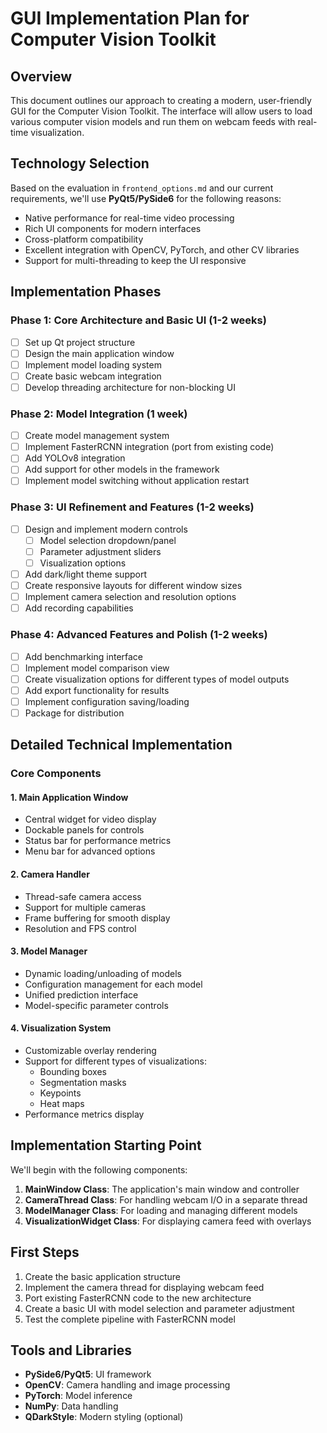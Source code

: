 # GUI Implementation Plan for Computer Vision Toolkit

## Overview
This document outlines our approach to creating a modern, user-friendly GUI for the Computer Vision Toolkit. The interface will allow users to load various computer vision models and run them on webcam feeds with real-time visualization.

## Technology Selection
Based on the evaluation in `frontend_options.md` and our current requirements, we'll use **PyQt5/PySide6** for the following reasons:
- Native performance for real-time video processing
- Rich UI components for modern interfaces
- Cross-platform compatibility
- Excellent integration with OpenCV, PyTorch, and other CV libraries
- Support for multi-threading to keep the UI responsive

## Implementation Phases

### Phase 1: Core Architecture and Basic UI (1-2 weeks)
- [ ] Set up Qt project structure
- [ ] Design the main application window
- [ ] Implement model loading system
- [ ] Create basic webcam integration
- [ ] Develop threading architecture for non-blocking UI

### Phase 2: Model Integration (1 week)
- [ ] Create model management system
- [ ] Implement FasterRCNN integration (port from existing code)
- [ ] Add YOLOv8 integration
- [ ] Add support for other models in the framework
- [ ] Implement model switching without application restart

### Phase 3: UI Refinement and Features (1-2 weeks)
- [ ] Design and implement modern controls
  - [ ] Model selection dropdown/panel
  - [ ] Parameter adjustment sliders
  - [ ] Visualization options
- [ ] Add dark/light theme support
- [ ] Create responsive layouts for different window sizes
- [ ] Implement camera selection and resolution options
- [ ] Add recording capabilities

### Phase 4: Advanced Features and Polish (1-2 weeks)
- [ ] Add benchmarking interface
- [ ] Implement model comparison view
- [ ] Create visualization options for different types of model outputs
- [ ] Add export functionality for results
- [ ] Implement configuration saving/loading
- [ ] Package for distribution

## Detailed Technical Implementation

### Core Components

#### 1. Main Application Window
- Central widget for video display
- Dockable panels for controls
- Status bar for performance metrics
- Menu bar for advanced options

#### 2. Camera Handler
- Thread-safe camera access
- Support for multiple cameras
- Frame buffering for smooth display
- Resolution and FPS control

#### 3. Model Manager
- Dynamic loading/unloading of models
- Configuration management for each model
- Unified prediction interface
- Model-specific parameter controls

#### 4. Visualization System
- Customizable overlay rendering
- Support for different types of visualizations:
  - Bounding boxes
  - Segmentation masks
  - Keypoints
  - Heat maps
- Performance metrics display

## Implementation Starting Point

We'll begin with the following components:

1. **MainWindow Class**: The application's main window and controller
2. **CameraThread Class**: For handling webcam I/O in a separate thread
3. **ModelManager Class**: For loading and managing different models
4. **VisualizationWidget Class**: For displaying camera feed with overlays

## First Steps

1. Create the basic application structure
2. Implement the camera thread for displaying webcam feed
3. Port existing FasterRCNN code to the new architecture
4. Create a basic UI with model selection and parameter adjustment
5. Test the complete pipeline with FasterRCNN model

## Tools and Libraries

- **PySide6/PyQt5**: UI framework
- **OpenCV**: Camera handling and image processing
- **PyTorch**: Model inference
- **NumPy**: Data handling
- **QDarkStyle**: Modern styling (optional) 